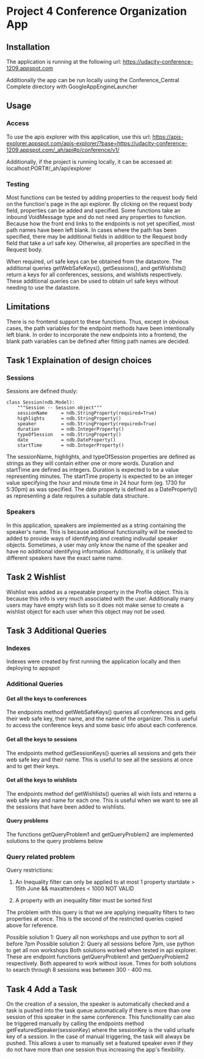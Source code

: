 # Project 4 Conference Organization App

## Installation
The application is running at the following url:
https://udacity-conference-1209.appspot.com

Additionally the app can be run locally using the Conference_Central Complete directory with GoogleAppEngineLauncher

## Usage

### Access

To use the apis explorer with this application, use this url:
https://apis-explorer.appspot.com/apis-explorer/?base=https://udacity-conference-1209.appspot.com/_ah/api#p/conference/v1/

Additionally, if the project is running locally, it can be accessed at:
localhost:PORT#/_ah/api/explorer

### Testing

Most functions can be tested by adding properties to the request body field on the function's page in the api explorer. By clicking on the request body field, properties can be added and specified. Some functions take an inbound VoidMessage type and do not need any properties to function. Because how the front end links to the endpoints is not yet specified, most path names have been left blank. In cases where the path has been specified, there may be additional fields in addition to the Request body field that take a url safe key. Otherwise, all properties are specified in the Request body.

When required, url safe keys can be obtained from the datastore. The additional queries getWebSafeKeys(), getSessions(), and getWishlists() return a keys for all conferences, sessions, and wishlists respectively. These additional queries can be used to obtain url safe keys without needing to use the datastore.

## Limitations

There is no frontend support to these functions. Thus, except in obvious cases, the path variables for the endpoint methods have been intentionally left blank. In order to incorporate the new endpoints into a frontend, the blank path variables can be defined after fitting path names are decided.

## Task 1 Explaination of design choices

### Sessions

Sessions are defined thusly:
```
class Session(ndb.Model):
    """Session -- Session object"""
    sessionName     = ndb.StringProperty(required=True)
    highlights      = ndb.StringProperty()
    speaker         = ndb.StringProperty(required=True)
    duration        = ndb.IntegerProperty()
    typeOfSession   = ndb.StringProperty()
    date            = ndb.DateProperty()
    startTime       = ndb.IntegerProperty()
```

The sessionName, highlights, and typeOfSession properties are defined as strings as they will contain either one or more words. Duration and startTime are defined as integers. Duration is expected to be a value representing minutes. The startTime property is expected to be an integer value specifying the hour and minute time in 24 hour form (eg. 1730 for 5:30pm) as was specified. The date property is defined as a DateProperty() as representing a date requires a suitable data structure.

### Speakers

In this application, speakers are implemented as a string containing the speaker's name. This is because additional functionality will be needed to added to provide ways of identifying and creating indivudal speaker objects. Sometimes, a user may only know the name of the speaker and have no additional identifying information. Additionally, it is unlikely that different speakers have the exact same name.

## Task 2 Wishlist

Wishlist was added as a repeatable property in the Profile object. This is because this info is very much associated with the user.
Additionally many users may have empty wish lists so it does not make sense to create a wishlist object for each user when this object
may not be used.

## Task 3 Additional Queries

### Indexes

Indexes were created by first running the application locally and then deploying to appspot

### Additional Queries

#### Get all the keys to conferences

The endpoints method getWebSafeKeys() queries all conferences and gets their web safe key, their name, and the name of the organizer. This is useful to access the conference keys and some basic info about each conference.

#### Get all the keys to sessions

The endpoints method getSessionKeys() queries all sessions and gets their web safe key and their name. This is useful to see all the sessions at once and to get their keys.

#### Get all the keys to wishlists

The endpoints method def getWishlists() queries all wish lists and reterns a web safe key and name for each one. This is useful when we want to see all the sessions that have been added to wishlists. 

#### Query problems

The functions getQueryProblem1 and getQueryProblem2 are implemented solutions to the query problems below

### Query related problem

Query restrictions:

1. An Inequality filter can only be applied to at most 1 property
startdate > 15th June && maxattendees < 1000 NOT VALID

2. A property with an inequality filter must be sorted first

The problem with this query is that we are applying inequality filters to two properties at once. This is the second of the restricted queries copied above for reference.

Possible solution 1:
Query all non workshops and use python to sort all before 7pm
Possible solution 2:
Query all sessions before 7pm, use python to get all non workshops
Both solutions worked when tested in api explorer. These are endpoint functions getQueryProblem1 and getQueryProblem2 respectively. Both appeared to work without issue. Times for both solutions to search through 8 sessions was between 300 - 400 ms.

## Task 4 Add a Task

On the creation of a session, the speaker is automatically checked and a task is pushed into the task queue automatically if there is more than one session of this speaker in the same conference. This functionality can also be triggered manually by calling the endpoints method getFeaturedSpeaker(sessionKey) where the sessionKey is the valid urlsafe key of a session. In the case of manual triggering, the task will always be pushed. This allows a user to manually set a featured speaker even if they do not have more than one session thus increasing the app's flexibility.

